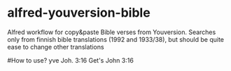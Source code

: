 # alfred-youversion-bible
Alfred workflow for copy&amp;paste Bible verses from Youversion. Searches only from finnish bible translations (1992 and 1933/38), but should be quite ease to change other translations

#How to use?
yve Joh. 3:16
Get's John 3:16
